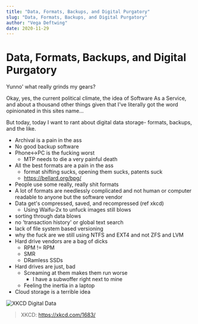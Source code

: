 ```yaml
---
title: "Data, Formats, Backups, and Digital Purgatory"
slug: "Data, Formats, Backups, and Digital Purgatory"
author: "Vega Deftwing"
date: 2020-11-29
---
```


# Data, Formats, Backups, and Digital Purgatory

Yunno' what really grinds my gears?

Okay, yes, the current political climate, the idea of Software As a Service, and about a thousand other things given that I've literally got the word opinionated in this sites name...

But today, today I want to rant about digital data storage- formats, backups, and the like.

* Archival is a pain in the ass
* No good backup software
* Phone<->PC is the fucking worst
  * MTP needs to die a very painful death
* All the best formats are a pain in the ass
  * format shifting sucks, opening them sucks, patents suck
  * https://bellard.org/bpg/
* People use some really, really shit formats
* A lot of formats are needlessly complicated and not human or computer readable to anyone but the software vendor
* Data get's compressed, saved, and recompressed (ref xkcd)
  * Using Waifu-2x to unfuck images still blows
* sorting through data blows
* no 'transaction history' or global text search
* lack of file system based versioning
* why the fuck are we still using NTFS and EXT4 and not ZFS and LVM
* Hard drive vendors are a bag of dicks
  * RPM != RPM
  * SMR
  * DRamless SSDs
* Hard drives are just, bad
  * Screaming at them makes them run worse
    * I have a subwoffer right next to mine
  * Feeling the inertia in a laptop
* Cloud storage is a terrible idea

![XKCD Digital Data](/xkcddigitaldata.png)

> XKCD: https://xkcd.com/1683/